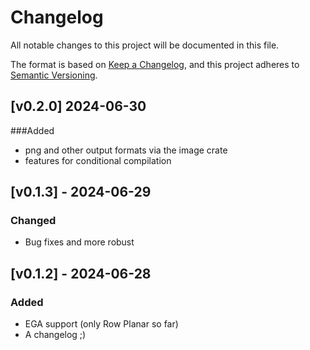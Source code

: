 # Changelog

All notable changes to this project will be documented in this file.

The format is based on [Keep a Changelog](https://keepachangelog.com/en/1.1.0/),
and this project adheres to [Semantic Versioning](https://semver.org/spec/v2.0.0.html).

## [v0.2.0] 2024-06-30

###Added
- png and other output formats via the image crate
- features for conditional compilation

## [v0.1.3] - 2024-06-29

### Changed

- Bug fixes and more robust

## [v0.1.2] - 2024-06-28

### Added

- EGA support (only Row Planar so far)
- A changelog ;)
